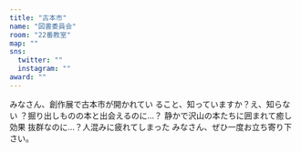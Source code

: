 ```yaml
---
title: "古本市"
name: "図書委員会"
room: "22番教室"
map: ""
sns:
  twitter: ""
  instagram: ""
award: ""
---
```


みなさん、創作展で古本市が開かれてい
ること、知っていますか？え、知らない
？掘り出しものの本と出会えるのに…？
静かで沢山の本たちに囲まれて癒し効果
抜群なのに…？人混みに疲れてしまった
みなさん、ぜひ一度お立ち寄り下さい。
